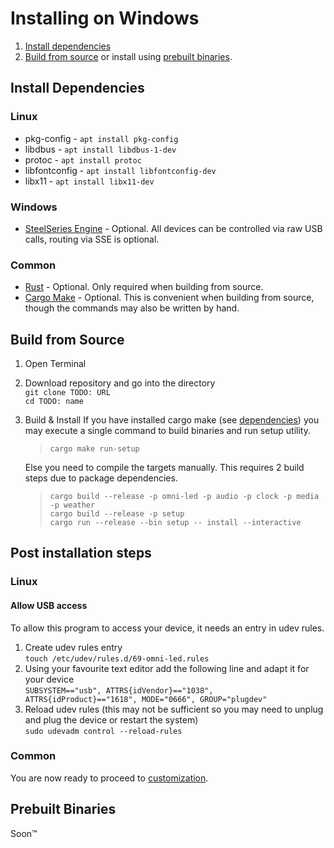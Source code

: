 # Installing on Windows

1. [Install dependencies](#install-dependencies)
2. [Build from source](#build-from-source) or install using [prebuilt binaries](#prebuilt-binaries).

## Install Dependencies

### Linux

- pkg-config - `apt install pkg-config`
- libdbus - `apt install libdbus-1-dev`
- protoc - `apt install protoc`
- libfontconfig - `apt install libfontconfig-dev`
- libx11 - `apt install libx11-dev`

### Windows

- [SteelSeries Engine](https://steelseries.com/gg/engine) - Optional. All devices can be controlled
via raw USB calls, routing via SSE is optional.

### Common

- [Rust](https://rustup.rs/) - Optional. Only required when building from source.
- [Cargo Make](https://crates.io/crates/cargo-make#installation) - Optional. This is convenient 
when building from source, though the commands may also be written by hand.

## Build from Source

1. Open Terminal
2. Download repository and go into the directory  
   `git clone TODO: URL`  
   `cd TODO: name`
3. Build & Install
   If you have installed cargo make (see [dependencies](#install-dependencies)) you may execute a
   single command to build binaries and run setup utility.
   > `cargo make run-setup`

   Else you need to compile the targets manually. This requires 2 build steps due to package dependencies.
   > `cargo build --release -p omni-led -p audio -p clock -p media -p weather`  
   > `cargo build --release -p setup`  
   > `cargo run --release --bin setup -- install --interactive`

## Post installation steps

### Linux

#### Allow USB access

To allow this program to access your device, it needs an entry in udev rules.

1. Create udev rules entry  
   `touch /etc/udev/rules.d/69-omni-led.rules`
2. Using your favourite text editor add the following line and adapt it for your device  
   `SUBSYSTEM=="usb", ATTRS{idVendor}=="1038", ATTRS{idProduct}=="1618", MODE="0666", GROUP="plugdev"`
3. Reload udev rules (this may not be sufficient so you may need to unplug and plug the device or
   restart the system)  
   `sudo udevadm control --reload-rules`

### Common

You are now ready to proceed to [customization](customization).

## Prebuilt Binaries

Soon™️